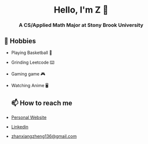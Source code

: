 <h1 align="center">Hello, I'm Z 👋</h1>
<h3 align="center">A CS/Applied Math Major at Stony Brook University</h3>

## 💬 Hobbies
- Playing Basketball 🏀
- Grinding Leetcode ⌨️
- Gaming game 🎮
- Watching Anime 🖥️

  ## 📫 How to reach me
- <a href="https://zhanxiangzheng.me" target="_blank">Personal Website</a>
- <a href="https://www.linkedin.com/in/zhan-xiang-zheng-9b962b219/" target="_blank">Linkedin</a>
- zhanxiangzheng136@gmail.com
